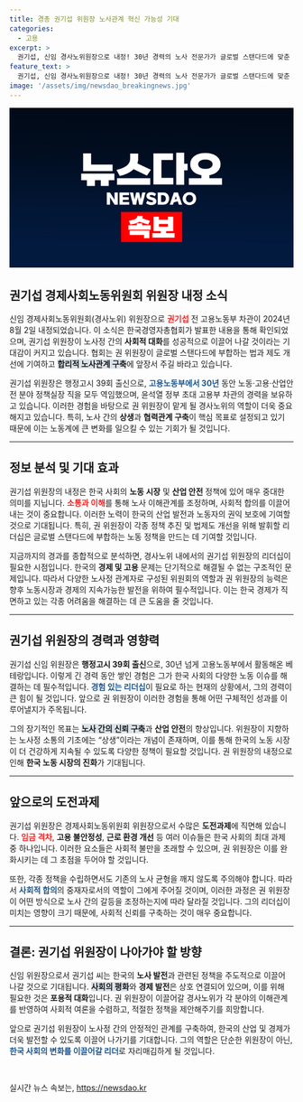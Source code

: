 ```yaml
---
title: 경총 권기섭 위원장 노사관계 혁신 가능성 기대
categories:
  - 고용
excerpt: >
  권기섭, 신임 경사노위원장으로 내정! 30년 경력의 노사 전문가가 글로벌 스탠다드에 맞춘 법과 제도 개선에 나선다. 기대되는 사회적 대화의 성과를 확인해보세요!
feature_text: >
  권기섭, 신임 경사노위원장으로 내정! 30년 경력의 노사 전문가가 글로벌 스탠다드에 맞춘 법과 제도 개선에 나선다. 기대되는 사회적 대화의 성과를 확인해보세요!
image: '/assets/img/newsdao_breakingnews.jpg'
---
```


<p><img src="/assets/img/newsdao_breakingnews.jpg" alt="koreaapp 속보" /></p>

<h2 data-ke-size="size26">권기섭 경제사회노동위원회 위원장 내정 소식</h2>

<p data-ke-size="size16">신임 경제사회노동위원회(경사노위) 위원장으로 <b><span style="color: #ee2323;">권기섭</span></b> 전 고용노동부 차관이 2024년 8월 2일 내정되었습니다. 이 소식은 한국경영자총협회가 발표한 내용을 통해 확인되었으며, 권기섭 위원장이 노사정 간의 <b>사회적 대화</b>를 성공적으로 이끌어 나갈 것이라는 기대감이 커지고 있습니다. 협회는 권 위원장이 글로벌 스탠다드에 부합하는 법과 제도 개선에 기여하고 <b><span style="background-color: #21538527;">합리적 노사관계 구축</span></b>에 앞장서 주길 바라고 있습니다.</p>

<p data-ke-size="size16">권기섭 위원장은 행정고시 39회 출신으로, <b><span style="color: #1a5490;">고용노동부에서 30년</span></b> 동안 노동·고용·산업안전 분야 정책실장 직을 모두 역임했으며, 윤석열 정부 초대 고용부 차관의 경력을 보유하고 있습니다. 이러한 경험을 바탕으로 권 위원장이 맡게 될 경사노위의 역할이 더욱 중요해지고 있습니다. 특히, 노사 간의 <b>상생</b>과 <b>협력관계 구축</b>이 핵심 목표로 설정되고 있기 때문에 이는 노동계에 큰 변화를 일으킬 수 있는 기회가 될 것입니다.</p>

<hr>

<h2 data-ke-size="size26">정보 분석 및 기대 효과</h2>

<p data-ke-size="size16">권기섭 위원장의 내정은 한국 사회의 <b>노동 시장</b> 및 <b>산업 안전</b> 정책에 있어 매우 중대한 의미를 지닙니다. <b><span style="color: #ee2323;">소통과 이해</span></b>를 통해 노사 이해관계를 조정하며, 사회적 합의를 이끌어내는 것이 중요합니다. 이러한 노력이 한국의 산업 발전과 노동자의 권익 보호에 기여할 것으로 기대됩니다. 특히, 권 위원장이 각종 정책 추진 및 법제도 개선을 위해 발휘할 리더십은 글로벌 스탠다드에 부합하는 노동 정책을 만드는 데 기여할 것입니다.</p>

<p data-ke-size="size16">지금까지의 경과를 종합적으로 분석하면, 경사노위 내에서의 권기섭 위원장의 리더십이 필요한 시점입니다. 한국의 <b>경제 및 고용</b> 문제는 단기적으로 해결될 수 없는 구조적인 문제입니다. 따라서 다양한 노사정 관계자로 구성된 위원회의 역할과 권 위원장의 능력은 향후 노동시장과 경제의 지속가능한 발전을 위하여 필수적입니다. 이는 한국 경제가 직면하고 있는 각종 어려움을 해결하는 데 큰 도움을 줄 것입니다.</p>

<hr>

<h2 data-ke-size="size26">권기섭 위원장의 경력과 영향력</h2>

<p data-ke-size="size16">권기섭 신임 위원장은 <b>행정고시 39회 출신</b>으로, 30년 넘게 고용노동부에서 활동해온 베테랑입니다. 이렇게 긴 경력 동안 쌓인 경험은 그가 한국 사회의 다양한 노동 이슈를 해결하는 데 필수적입니다. <b><span style="color: #1a5490;">경험 있는 리더십</span></b>이 필요로 하는 현재의 상황에서, 그의 경력이 큰 힘이 될 것입니다. 앞으로 권 위원장이 이러한 경험을 통해 어떤 구체적인 성과를 이루어낼지가 주목됩니다.</p>

<p data-ke-size="size16">그의 장기적인 목표는 <b><span style="background-color: #21538527;">노사 간의 신뢰 구축</span></b>과 <b>산업 안전</b>의 향상입니다. 위원장이 지향하는 노사정 소통의 기초에는 “상생”이라는 개념이 존재하며, 이를 통해 한국의 노동 시장이 더 건강하게 지속될 수 있도록 다양한 정책이 필요할 것입니다. 권 위원장의 내정으로 인해 <b>한국 노동 시장의 진화</b>가 기대됩니다.</p>

<hr>

<h2 data-ke-size="size26">앞으로의 도전과제</h2>

<p data-ke-size="size16">권기섭 위원장은 경제사회노동위원회 위원장으로서 수많은 <b>도전과제</b>에 직면해 있습니다. <b><span style="color: #ee2323;">임금 격차</span></b>, <b>고용 불안정성</b>, <b>근로 환경 개선</b> 등 여러 이슈들은 한국 사회의 최대 과제 중 하나입니다. 이러한 요소들은 사회적 불만을 초래할 수 있으며, 권 위원장은 이를 완화시키는 데 그 초점을 두어야 할 것입니다.</p>

<p data-ke-size="size16">또한, 각종 정책을 수립하면서도 기존의 노사 균형을 깨지 않도록 주의해야 합니다. 따라서 <b><span style="color: #1a5490;">사회적 합의</span></b>의 중재자로서의 역할이 그에게 주어질 것이며, 이러한 과정은 권 위원장이 어떤 방식으로 노사 간의 갈등을 조정하는지에 따라 달라질 것입니다. 그의 리더십이 미치는 영향이 크기 때문에, 사회적 신뢰를 구축하는 것이 매우 중요합니다.</p>

<hr>

<h2 data-ke-size="size26">결론: 권기섭 위원장이 나아가야 할 방향</h2>

<p data-ke-size="size16">신임 위원장으로서 권기섭 씨는 한국의 <b>노사 발전</b>과 관련된 정책을 주도적으로 이끌어 나갈 것으로 기대됩니다. <b><span style="background-color: #21538527;">사회의 평화</span></b>와 <b>경제 발전</b>은 상호 연결되어 있으며, 이를 위해 필요한 것은 <b>포용적 대화</b>입니다. 권 위원장이 이끌어갈 경사노위가 각 분야의 이해관계를 반영하여 사회적 여론을 수렴하고, 적절한 정책을 제안해주기를 희망합니다.</p>

<p data-ke-size="size16">앞으로 권기섭 위원장이 노사정 간의 안정적인 관계를 구축하여, 한국의 산업 및 경제가 더욱 발전할 수 있도록 이끌어 나가기를 기대합니다. 그의 역할은 단순한 위원장이 아닌, <b><span style="color: #1a5490;">한국 사회의 변화를 이끌어갈 리더</span></b>로 자리매김하게 될 것입니다.</p>

<p data-ke-size="size16">&nbsp;</p>
실시간 뉴스 속보는, <a href="https://newsdao.kr" rel="dofollow">https://newsdao.kr</a>


